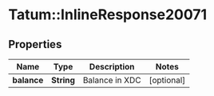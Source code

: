 # Tatum::InlineResponse20071

## Properties
Name | Type | Description | Notes
------------ | ------------- | ------------- | -------------
**balance** | **String** | Balance in XDC | [optional] 


